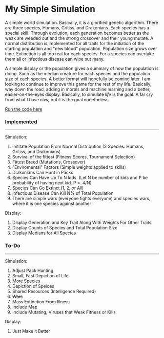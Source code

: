 # My Simple Simulation
A simple world simulation. Basically, it is a glorified genetic algorithm. There are three species, Humans, Gritiss, and Drakonians.
Each species has a special skill. Through evolution, each generation becomes better as the weak are weeded out and the strong crossover and their young mutate. A normal distribution is implemented for all traits for the initiation of the starting population and "new blood" population. Population size grows over time. Extinction is all too real for each species. For a species can overtake them all or infectious disease can wipe out many. 

A simple display or the population gives a summary of how the population is doing. Such as the median creature for each species and the population size of each species. A better format will hopefully be coming later. I am looking to continue to improve this game for the rest of my life. Basically, way down the road, adding in morals and machine learning and a better, easier-on-the-eyes display. Basically,  to simulate *life* is the goal. A far cry from what I have now, but it is the goal nonetheless. 

[Run the code here](https://repl.it/@n113/My-Simple-Simulation)


### Implemented
***

Simulation:
  1. Inititate Population From Normal Distribution (3 Species: Humans, Gritiss, and Drakonians)
  2. Survival of the fittest (Fitness Scores, Tournament Selection)
  3. Fittest Breed (Mutations, Crossover)
  4. "Enviromental" Factors (Simple weights applied to skills)
  5. Drakonians Can Hunt in Packs
  6. Species Can Have Up To N kids. (Let N be number of kids and P be probability of having next kid. P = .4/N)
  7. Species Can Go Extinct (1, 2, or All)
  8. Infectious Disease Can Kill N% of Total Population
  9. There are simple wars (everyone fights everyone) and species wars, where it is one species against another

Display:
  1. Display Generation and Key Trait Along With Weights For Other Traits
  2. Display Counts of Species and Total Population Size
  3. Display Medians for All Species




### To-Do
***

Simulation:
  1. Adjust Pack Hunting
  2. Small, Fast Depiction of Life
  3. More Species
  4. Depiction of Speices
  5. Shared Resources (Intelligence Required)
  6. ~~Wars~~
  7. ~~Mass Extinction From Illness~~
  8. Include Map
  9. Include Mutating, Viruses that Weak Fitness or Kills

Display:
  1. Just Make it Better
